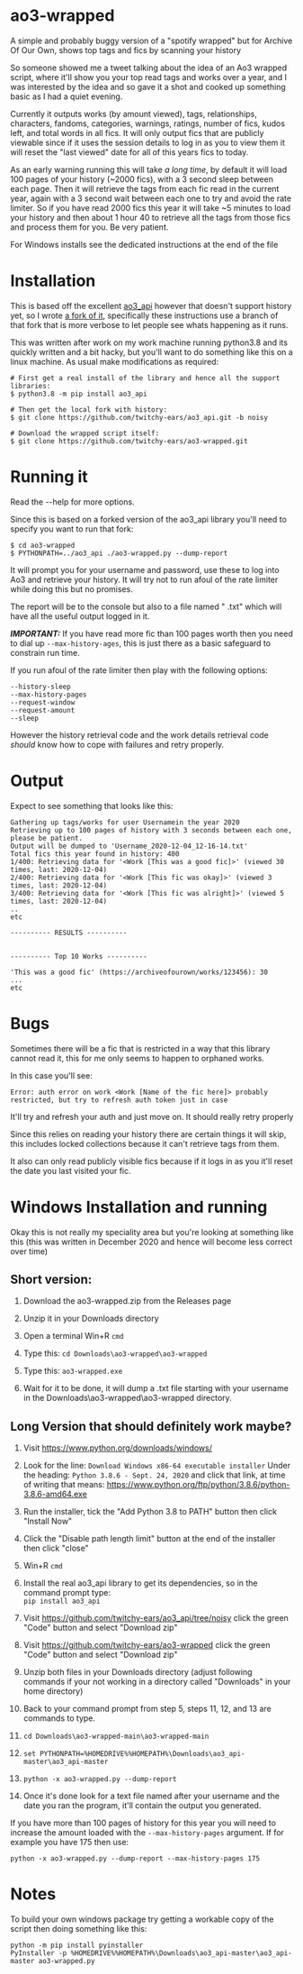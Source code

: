 # ao3-wrapped
A simple and probably buggy version of a "spotify wrapped" but for Archive Of Our Own, shows top tags and fics by scanning your history

So someone showed me a tweet talking about the idea of an Ao3 wrapped script, where it'll show you your top read tags and works over a year, and I was interested by the idea and so gave it a shot and cooked up something basic as I had a quiet evening.

Currently it outputs works (by amount viewed), tags, relationships, characters, fandoms, categories, warnings, ratings, number of fics, kudos left, and total words in all fics.  It will only output fics that are publicly viewable since if it uses the session details to log in as you to view them it will reset the "last viewed" date for all of this years fics to today.

As an early warning running this will take *a long time*, by default it will load 100 pages of your history (~2000 fics), with a 3 second sleep between each page.  Then it will retrieve the tags from each fic read in the current year, again with a 3 second wait between each one to try and avoid the rate limiter.  So if you have read 2000 fics this year it will take ~5 minutes to load your history and then about 1 hour 40 to retrieve all the tags from those fics and process them for you.  Be very patient.

For Windows installs see the dedicated instructions at the end of the file

# Installation

This is based off the excellent [ao3_api](https://github.com/ArmindoFlores/ao3_api) however that doesn't support history yet, so I wrote [a fork of it](https://github.com/twitchy-ears/ao3_api), specifically these instructions use a branch of that fork that is more verbose to let people see whats happening as it runs.

This was written after work on my work machine running python3.8 and its quickly written and a bit hacky, but you'll want to do something like this on a linux machine.  As usual make modifications as required:

```
# First get a real install of the library and hence all the support libraries:
$ python3.8 -m pip install ao3_api

# Then get the local fork with history:
$ git clone https://github.com/twitchy-ears/ao3_api.git -b noisy

# Download the wrapped script itself:
$ git clone https://github.com/twitchy-ears/ao3-wrapped.git
```

# Running it

Read the --help for more options.

Since this is based on a forked version of the ao3_api library you'll need to specify you want to run that fork:

```
$ cd ao3-wrapped
$ PYTHONPATH=../ao3_api ./ao3-wrapped.py --dump-report
```

It will prompt you for your username and password, use these to log into Ao3 and retrieve your history.  It will try not to run afoul of the rate limiter while doing this but no promises.

The report will be to the console but also to a file named "<Username> <datetime>.txt" which will have all the useful output logged in it.

***IMPORTANT:*** If you have read more fic than 100 pages worth then you need to dial up ```--max-history-ages```, this is just there as a basic safeguard to constrain run time.

If you run afoul of the rate limiter then play with the following options:
```
--history-sleep
--max-history-pages
--request-window
--request-amount
--sleep
```

However the history retrieval code and the work details retrieval code *should* know how to cope with failures and retry properly.

# Output

Expect to see something that looks like this:

```
Gathering up tags/works for user Usernamein the year 2020
Retrieving up to 100 pages of history with 3 seconds between each one, please be patient.
Output will be dumped to 'Username_2020-12-04_12-16-14.txt'
Total fics this year found in history: 400
1/400: Retrieving data for '<Work [This was a good fic]>' (viewed 30 times, last: 2020-12-04)
2/400: Retrieving data for '<Work [This fic was okay]>' (viewed 3 times, last: 2020-12-04)
3/400: Retrieving data for '<Work [This fic was alright]>' (viewed 5 times, last: 2020-12-04)
..
etc

---------- RESULTS ----------


---------- Top 10 Works ----------

'This was a good fic' (https://archiveofourown/works/123456): 30
...
etc
```

# Bugs

Sometimes there will be a fic that is restricted in a way that this library cannot read it, this for me only seems to happen to orphaned works.

In this case you'll see:

```
Error: auth error on work <Work [Name of the fic here]> probably restricted, but try to refresh auth token just in case
```

It'll try and refresh your auth and just move on.  It should really retry properly

Since this relies on reading your history there are certain things it will skip, this includes locked collections because it can't retrieve tags from them.

It also can only read publicly visible fics because if it logs in as you it'll reset the date you last visited your fic.


# Windows Installation and running

Okay this is not really my speciality area but you're looking at something
like this (this was written in December 2020 and hence will become less correct over time)

## Short version:

1. Download the ao3-wrapped.zip from the Releases page

2. Unzip it in your Downloads directory

3. Open a terminal Win+R ```cmd```

4. Type this: ```cd Downloads\ao3-wrapped\ao3-wrapped```

5. Type this: ```ao3-wrapped.exe```

6. Wait for it to be done, it will dump a .txt file starting with your username in the Downloads\ao3-wrapped\ao3-wrapped directory.

## Long Version that should definitely work maybe?

1. Visit https://www.python.org/downloads/windows/

2. Look for the line: ```Download Windows x86-64 executable installer``` Under the heading: ```Python 3.8.6 - Sept. 24, 2020``` and click that link, at time of writing that means: https://www.python.org/ftp/python/3.8.6/python-3.8.6-amd64.exe

3. Run the installer, tick the "Add Python 3.8 to PATH" button then click "Install Now"

4. Click the "Disable path length limit" button at the end of the installer then click "close"

5. Win+R ```cmd```

6. Install the real ao3_api library to get its dependencies, so in the command prompt type:    
```pip install ao3_api```

7. Visit https://github.com/twitchy-ears/ao3_api/tree/noisy click the green "Code" button and select "Download zip"

8. Visit https://github.com/twitchy-ears/ao3-wrapped click the green "Code" button and select "Download zip"

9. Unzip both files in your Downloads directory (adjust following commands if your not working in a directory called "Downloads" in your home directory)

10. Back to your command prompt from step 5, steps 11, 12, and 13 are commands to type.

11. ```cd Downloads\ao3-wrapped-main\ao3-wrapped-main```

12. ```set PYTHONPATH=%HOMEDRIVE%%HOMEPATH%\Downloads\ao3_api-master\ao3_api-master```

13. ```python -x ao3-wrapped.py --dump-report```

14. Once it's done look for a text file named after your username and the date you ran the program, it'll contain the output you generated.

If you have more than 100 pages of history for this year you will need to increase the amount loaded with the ```--max-history-pages``` argument.  If for example you have 175 then use:

```python -x ao3-wrapped.py --dump-report --max-history-pages 175```

# Notes

To build your own windows package try getting a workable copy of the script then doing something like this:
```
python -m pip install pyinstaller
PyInstaller -p %HOMEDRIVE%%HOMEPATH%\Downloads\ao3_api-master\ao3_api-master ao3-wrapped.py
```
